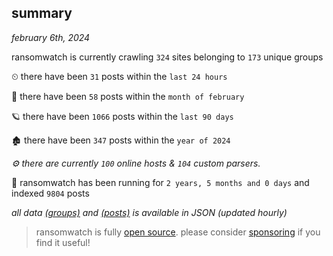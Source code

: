 
## summary
_february 6th, 2024_

ransomwatch is currently crawling `324` sites belonging to `173` unique groups

⏲ there have been `31` posts within the `last 24 hours`

🦈 there have been `58` posts within the `month of february`

🪐 there have been `1066` posts within the `last 90 days`

🏚 there have been `347` posts within the `year of 2024`

_⚙️ there are currently `100` online hosts & `104` custom parsers._

🦕 ransomwatch has been running for `2 years, 5 months and 0 days` and indexed `9804` posts

_all data  [(groups)](http://ransomwhat.telemetry.ltd/groups) and [(posts)](http://ransomwhat.telemetry.ltd/posts) is available in JSON (updated hourly)_

> ransomwatch is fully [open source](https://github.com/joshhighet/ransomwatch#ransomwatch--). please consider [sponsoring](https://github.com/sponsors/joshhighet) if you find it useful!
